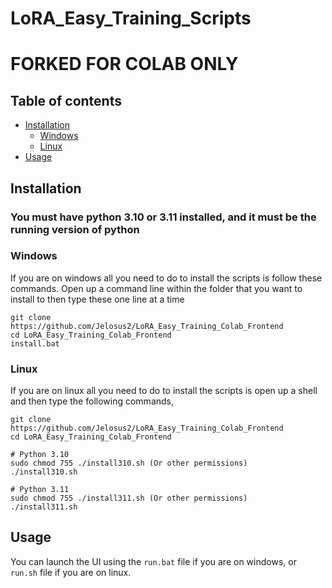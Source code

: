 # LoRA_Easy_Training_Scripts

# FORKED FOR COLAB ONLY

## Table of contents

- [Installation](#installation)
  - [Windows](#windows)
  - [Linux](#linux)
- [Usage](#usage)

## Installation

### You **must** have python 3.10 or 3.11 installed, and it **must** be the running version of python

### Windows

If you are on windows all you need to do to install the scripts is follow these commands. Open up a command line within the folder that you want to install to then type these one line at a time

```
git clone https://github.com/Jelosus2/LoRA_Easy_Training_Colab_Frontend
cd LoRA_Easy_Training_Colab_Frontend
install.bat
```

### Linux

If you are on linux all you need to do to install the scripts is open up a shell and then type the following commands,

```
git clone https://github.com/Jelosus2/LoRA_Easy_Training_Colab_Frontend
cd LoRA_Easy_Training_Colab_Frontend

# Python 3.10
sudo chmod 755 ./install310.sh (Or other permissions)
./install310.sh

# Python 3.11
sudo chmod 755 ./install311.sh (Or other permissions)
./install311.sh
```

## Usage

You can launch the UI using the `run.bat` file if you are on windows, or `run.sh` file if you are on linux.
